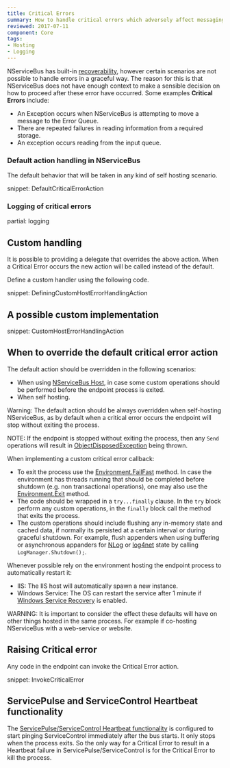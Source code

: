 ```yaml
---
title: Critical Errors
summary: How to handle critical errors which adversely affect messaging in an endpoint.
reviewed: 2017-07-11
component: Core
tags:
- Hosting
- Logging
---
```


NServiceBus has built-in [recoverability](/nservicebus/recoverability/), however certain scenarios are not possible to handle errors in a graceful way. The reason for this is that NServiceBus does not have enough context to make a sensible decision on how to proceed after these error have occurred. Some examples **Critical Errors** include:

 * An Exception occurs when NServiceBus is attempting to move a message to the Error Queue.
 * There are repeated failures in reading information from a required storage.
 * An exception occurs reading from the input queue.


### Default action handling in NServiceBus

The default behavior that will be taken in any kind of self hosting scenario.

snippet: DefaultCriticalErrorAction


### Logging of critical errors

partial: logging


## Custom handling

It is possible to providing a delegate that overrides the above action. When a Critical Error occurs the new action will be called instead of the default.

Define a custom handler using the following code.

snippet: DefiningCustomHostErrorHandlingAction


## A possible custom implementation

snippet: CustomHostErrorHandlingAction


## When to override the default critical error action

The default action should be overridden in the following scenarios:

 * When using [NServiceBus Host](/nservicebus/hosting/nservicebus-host), in case some custom operations should be performed before the endpoint process is exited.
 * When self hosting.

Warning: The default action should be always overridden when self-hosting NServiceBus, as by default when a critical error occurs the endpoint will stop without exiting the process.

NOTE: If the endpoint is stopped without exiting the process, then any `Send` operations will result in [ObjectDisposedException](https://msdn.microsoft.com/en-us/library/system.objectdisposedexception.aspx) being thrown.

When implementing a custom critical error callback:

 * To exit the process use the [Environment.FailFast](https://msdn.microsoft.com/en-us/library/dd289240.aspx) method. In case the environment has threads running that should be completed before shutdown (e.g. non transactional operations), one may also use the [Environment.Exit](https://msdn.microsoft.com/en-us/library/system.environment.exit.aspx) method.
 * The code should be wrapped in a `try...finally` clause. In the `try` block perform any custom operations, in the `finally` block call the method that exits the process.
 * The custom operations should include flushing any in-memory state and cached data, if normally its persisted at a certain interval or during graceful shutdown. For example, flush appenders when using buffering or asynchronous appanders for [NLog](http://nlog-project.org/documentation/v4.3.0/html/M_NLog_LogManager_Shutdown.htm) or [log4net](https://logging.apache.org/log4net/log4net-1.2.11/release/sdk/log4net.LogManager.Shutdown.html) state by calling `LogManager.Shutdown();`.

Whenever possible rely on the environment hosting the endpoint process to automatically restart it:

 * IIS: The IIS host will automatically spawn a new instance.
 * Windows Service: The OS can restart the service after 1 minute if [Windows Service Recovery](/nservicebus/hosting/windows-service.md#installation-restart-recovery) is enabled.

WARNING: It is important to consider the effect these defaults will have on other things hosted in the same process. For example if co-hosting NServiceBus with a web-service or website.


## Raising Critical error

Any code in the endpoint can invoke the Critical Error action.

snippet: InvokeCriticalError


## ServicePulse and ServiceControl Heartbeat functionality

The [ServicePulse/ServiceControl Heartbeat functionality](/servicepulse/intro-endpoints-heartbeats.md) is configured to start pinging ServiceControl immediately after the bus starts. It only stops when the process exits. So the only way for a Critical Error to result in a Heartbeat failure in ServicePulse/ServiceControl is for the Critical Error to kill the process.